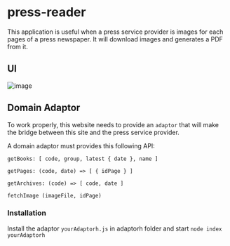 # press-reader

This application is useful when a press service provider is images for each pages of a press newspaper. It will download images and generates a PDF from it.

## UI

![image](https://github.com/pdulvp/press-reader/assets/28950124/0bdcf5c2-ab4e-4aca-a66d-f11e111d72f3)

## Domain Adaptor

To work properly, this website needs to provide an `adaptor` that will make the bridge between this site and the press service provider.

A domain adaptor must provides this following API:

`getBooks: [ code, group, latest { date }, name ]`
  
`getPages: (code, date) => [ { idPage } ]`

`getArchives: (code) => [ code, date ]`

`fetchImage (imageFile, idPage)`

### Installation

Install the adaptor `yourAdaptorh.js` in adaptorh folder and start `node index yourAdaptorh`

